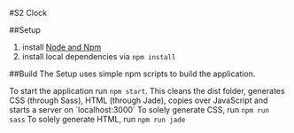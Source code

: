 #S2 Clock

##Setup
1. install [Node and Npm](https://nodejs.org/en/)
2. install local dependencies via `npm install`

##Build
The Setup uses simple npm scripts to build the application.

To start the application run `npm start`.
This cleans the dist folder, generates CSS (through Sass), HTML (through Jade), copies over JavaScript and
starts a server on ´localhost:3000´
To solely generate CSS, run `npm run sass`
To solely generate HTML, run `npm run jade`